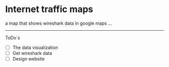 # Internet traffic maps 
a map that shows wireshark data in google maps ...

---

ToDo´s

- [ ] The data visualization
- [ ] Get wireshark data
- [ ] Design website 
